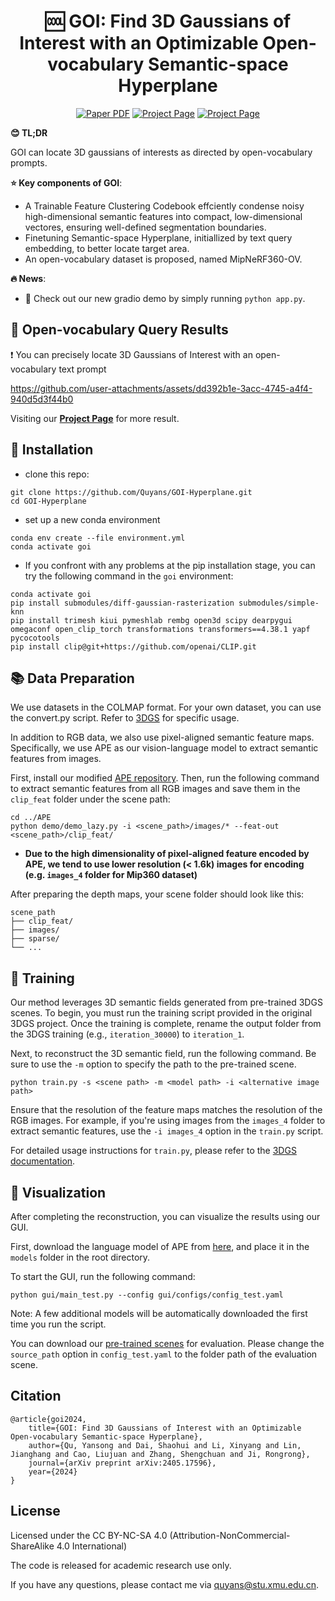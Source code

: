 
<p align="center">
<!--   <h1 align="center"><img height="100" src="https://github.com/imlixinyang/director3d-page/raw/master/assets/icon.ico"></h1> -->
  <h1 align="center">🆒 <b>GOI</b>: Find 3D Gaussians of Interest with an Optimizable Open-vocabulary Semantic-space Hyperplane</h1>
  <p align="center">
        <a href="https://arxiv.org/abs/2405.17596"><img src='https://img.shields.io/badge/arXiv-GOI-red?logo=arxiv' alt='Paper PDF'></a>
        <a href='https://quyans.github.io/GOI-Hyperplane/'><img src='https://img.shields.io/badge/Project_Page-GOI-green' alt='Project Page'></a>
        <a href='https://drive.google.com/file/d/1JunEiWyPNwGprdqXh-D2dTQPFMaRisDz/view?usp=sharing'><img src='https://img.shields.io/badge/Dataset-MipNeRF360 OV-yellow?logo=databricks' alt='Project Page'></a>
  </p>

<!-- <img src='assets/pipeline.gif'> -->
**😊 TL;DR**

GOI can locate 3D gaussians of interests as directed by open-vocabulary prompts.


**⭐ Key components of GOI**:


- A Trainable Feature Clustering Codebook effciently condense noisy high-dimensional semantic features into compact, low-dimensional vectores, ensuring well-defined segmentation boundaries.
- Finetuning Semantic-space Hyperplane, initiallized by text query embedding, to better locate target area.
- An open-vocabulary dataset is proposed, named MipNeRF360-OV.

**🔥 News**:

- 🥰 Check out our new gradio demo by simply running ```python app.py```.


## 📖 Open-vocabulary Query Results
❗ You can precisely locate 3D Gaussians of Interest with an open-vocabulary text prompt


https://github.com/user-attachments/assets/dd392b1e-3acc-4745-a4f4-940d5d3f44b0

Visiting our [**Project Page**](https://quyans.github.io/GOI-Hyperplane/) for more result.

## 🔧 Installation
- clone this repo:
```
git clone https://github.com/Quyans/GOI-Hyperplane.git
cd GOI-Hyperplane
```

- set up a new conda environment
```
conda env create --file environment.yml
conda activate goi
```

- If you confront with any problems at the pip installation stage, you can try the following command in the `goi` environment:
```
conda activate goi
pip install submodules/diff-gaussian-rasterization submodules/simple-knn
pip install trimesh kiui pymeshlab rembg open3d scipy dearpygui omegaconf open_clip_torch transformations transformers==4.38.1 yapf pycocotools
pip install clip@git+https://github.com/openai/CLIP.git
```

## 📚 Data Preparation
We use datasets in the COLMAP format. For your own dataset, you can use the convert.py script. Refer to [3DGS](https://github.com/graphdeco-inria/gaussian-splatting?tab=readme-ov-file#processing-your-own-scenes) for specific usage.

In addition to RGB data, we also use pixel-aligned semantic feature maps. Specifically, we use APE as our vision-language model to extract semantic features from images.

First, install our modified [APE repository](https://github.com/Atrovast/APE). Then, run the following command to extract semantic features from all RGB images and save them in the `clip_feat` folder under the scene path:
```shell
cd ../APE
python demo/demo_lazy.py -i <scene_path>/images/* --feat-out <scene_path>/clip_feat/
```
- **Due to the high dimensionality of pixel-aligned feature encoded by APE, we tend to use lower resolution (< 1.6k) images for encoding (e.g. `images_4` folder for Mip360 dataset)**

After preparing the depth maps, your scene folder should look like this:
```
scene_path
├── clip_feat/
├── images/
├── sparse/
└── ...
```

## 🚋 Training
Our method leverages 3D semantic fields generated from pre-trained 3DGS scenes. To begin, you must run the training script provided in the original 3DGS project. Once the training is complete, rename the output folder from the 3DGS training (e.g., `iteration_30000`) to `iteration_1`.

Next, to reconstruct the 3D semantic field, run the following command. Be sure to use the `-m` option to specify the path to the pre-trained scene.
```shell
python train.py -s <scene path> -m <model path> -i <alternative image path>
```

Ensure that the resolution of the feature maps matches the resolution of the RGB images. For example, if you're using images from the `images_4` folder to extract semantic features, use the `-i images_4` option in the `train.py` script.

For detailed usage instructions for `train.py`, please refer to the [3DGS documentation](https://github.com/graphdeco-inria/gaussian-splatting?tab=readme-ov-file#running).

## 👀 Visualization

After completing the reconstruction, you can visualize the results using our GUI. 

First, download the language model of APE from [here](https://drive.google.com/drive/folders/1r7oe-1S58u1QQFouAXn4n6abtfwPOtDF), and place it in the `models` folder in the root directory.

To start the GUI, run the following command:
```shell
python gui/main_test.py --config gui/configs/config_test.yaml
```
Note: A few additional models will be automatically downloaded the first time you run the script.

You can download our [pre-trained scenes](https://drive.google.com/drive/folders/1a0TnchJ-ePpBSO7VHlRCsDs7zJyOCGM9) for evaluation. Please change the `source_path` option in `config_test.yaml` to the folder path of the evaluation scene.

## Citation

```
@article{goi2024,
    title={GOI: Find 3D Gaussians of Interest with an Optimizable Open-vocabulary Semantic-space Hyperplane},
    author={Qu, Yansong and Dai, Shaohui and Li, Xinyang and Lin, Jianghang and Cao, Liujuan and Zhang, Shengchuan and Ji, Rongrong},
    journal={arXiv preprint arXiv:2405.17596},
    year={2024}
}
```


## License

Licensed under the CC BY-NC-SA 4.0 (Attribution-NonCommercial-ShareAlike 4.0 International)


The code is released for academic research use only. 

If you have any questions, please contact me via [quyans@stu.xmu.edu.cn](mailto:quyans@stu.xmu.edu.cn). 
